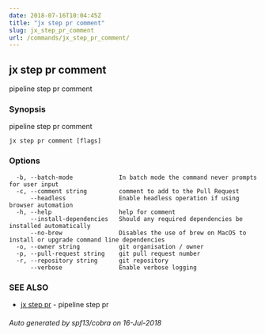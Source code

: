 ```yaml
---
date: 2018-07-16T10:04:45Z
title: "jx step pr comment"
slug: jx_step_pr_comment
url: /commands/jx_step_pr_comment/
---
```

## jx step pr comment

pipeline step pr comment

### Synopsis

pipeline step pr comment

```
jx step pr comment [flags]
```

### Options

```
  -b, --batch-mode             In batch mode the command never prompts for user input
  -c, --comment string         comment to add to the Pull Request
      --headless               Enable headless operation if using browser automation
  -h, --help                   help for comment
      --install-dependencies   Should any required dependencies be installed automatically
      --no-brew                Disables the use of brew on MacOS to install or upgrade command line dependencies
  -o, --owner string           git organisation / owner
  -p, --pull-request string    git pull request number
  -r, --repository string      git repository
      --verbose                Enable verbose logging
```

### SEE ALSO

* [jx step pr](/commands/jx_step_pr/)	 - pipeline step pr

###### Auto generated by spf13/cobra on 16-Jul-2018
